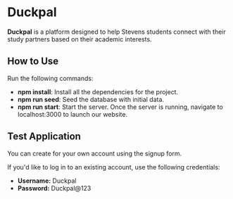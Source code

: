 # Duckpal

**Duckpal** is a platform designed to help Stevens students connect with their study partners based on their academic interests.

## How to Use
Run the following commands:
- **npm install**: Install all the dependencies for the project.
- **npm run seed**: Seed the database with initial data.
- **npm run start**: Start the server.
Once the server is running, navigate to localhost:3000 to launch our website.

## Test Application

You can create for your own account using the signup form.

If you'd like to log in to an existing account, use the following credentials:
- **Username:** Duckpal
- **Password:** Duckpal@123
